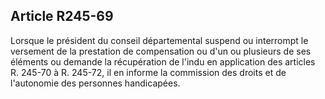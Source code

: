 ## Article R245-69

Lorsque le président du conseil départemental suspend ou interrompt le versement de la prestation de
compensation ou d'un ou plusieurs de ses éléments ou demande la récupération de l'indu en application
des articles R. 245-70 à R. 245-72, il en informe la commission des droits et de l'autonomie des personnes
handicapées.

